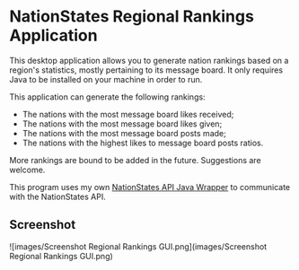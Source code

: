 # NationStates Regional Rankings Application

This desktop application allows you to generate nation rankings based on a region's statistics, mostly pertaining to its message board. It only requires Java to be installed on your machine in order to run.

This application can generate the following rankings:
* The nations with the most message board likes received;
* The nations with the most message board likes given;
* The nations with the most message board posts made;
* The nations with the highest likes to message board posts ratios.

More rankings are bound to be added in the future. Suggestions are welcome.

This program uses my own [NationStates API Java Wrapper](https://github.com/Agadar/NationStates-api-java-wrapper) to communicate with the NationStates API.

## Screenshot

![images/Screenshot Regional Rankings GUI.png](images/Screenshot Regional Rankings GUI.png)
